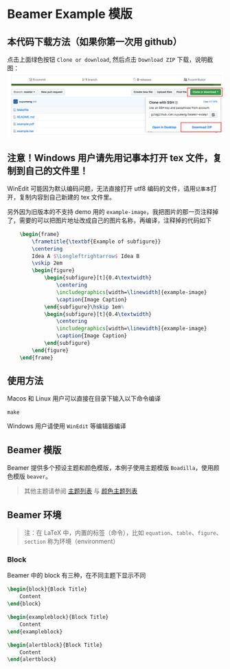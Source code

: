 # Beamer Example 模版

## 本代码下载方法（如果你第一次用 github）

点击上面绿色按钮 `Clone or download`, 然后点击 `Download ZIP` 下载，说明截图：
![Download Instruction](instruction.png)

## 注意！Windows 用户请先用记事本打开 tex 文件，复制到自己的文件里！

WinEdit 可能因为默认编码问题，无法直接打开 utf8 编码的文件，请用`记事本`打开，复制内容到自己新建的 tex 文件里。

另外因为旧版本的不支持 demo 用的 `example-image`，我把图片的那一页注释掉了，需要的可以把图片地址改成自己的图片名称，再编译，注释掉的代码如下

```latex
    \begin{frame}
        \frametitle{\textbf{Example of subfigure}}
        \centering
        Idea A $\Longleftrightarrow$ Idea B
        \vskip 2em
        \begin{figure}
            \begin{subfigure}[t]{0.4\textwidth}
                \centering
                \includegraphics[width=\linewidth]{example-image}
                \caption{Image Caption}
            \end{subfigure}\hskip 1em%
            \begin{subfigure}[t]{0.4\textwidth}
                \centering
                \includegraphics[width=\linewidth]{example-image}
                \caption{Image Caption}
            \end{subfigure}
        \end{figure}
    \end{frame}
```

## 使用方法

Macos 和 Linux 用户可以直接在目录下输入以下命令编译

```commandline
make
```

Windows 用户请使用 `WinEdit` 等编辑器编译

## Beamer 模版

Beamer 提供多个预设主题和颜色模版，本例子使用主题模版 `Boadilla`，使用颜色模版 `beaver`。

> 其他主题请参阅 [主题列表](http://deic.uab.es/~iblanes/beamer_gallery/index_by_theme.html) 与 [颜色主题列表](http://deic.uab.es/~iblanes/beamer_gallery/index_by_color.html)

## Beamer 环境

> 注：在 LaTeX 中，内置的标签（命令），比如 `equation`、`table`、`figure`、`section` 称为环境（environment）

### Block

Beamer 中的 block 有三种，在不同主题下显示不同

```latex
\begin{block}{Block Title}
    Content
\end{block}
```

```latex
\begin{exampleblock}{Block Title}
    Content
\end{exampleblock}
```

```latex
\begin{alertblock}{Block Title}
    Content
\end{alertblock}
```